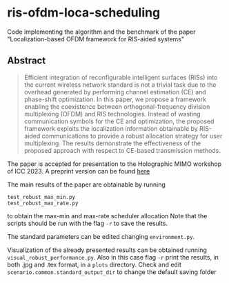 # ris-ofdm-loca-scheduling

Code implementing the algorithm and the benchmark of the paper "Localization-based OFDM framework for RIS-aided systems"

## Abstract
> Efficient integration of reconfigurable intelligent surfaces (RISs) into the current wireless network standard is not a trivial task due to the overhead generated by performing channel estimation (CE) and phase-shift optimization. In this paper, we propose a framework enabling the coexistence between orthogonal-frequency division multiplexing (OFDM) and RIS technologies. Instead of wasting communication symbols for the CE and optimization, the proposed framework exploits the localization information obtainable by RIS-aided communications to provide a robust allocation strategy for user multiplexing. The results demonstrate the effectiveness of the proposed approach with respect to CE-based transmission methods.

The paper is accepted for presentation to the Holographic MIMO workshop of ICC 2023.
A preprint version can be found [here](http://arxiv.org/abs/2303.12763)

The main results of the paper are obtainable by running
```
test_robust_max_min.py
test_robust_max_rate.py
```
to obtain the max-min and max-rate scheduler allocation
Note that the scripts should be run with the flag ```-r``` to save the results. 

The standard parameters can be edited changing ```environment.py```. 

Visualization of the already presented results can be obtained running ```visual_robust_performance.py```. 
Also in this case flag ```-r``` print the results, in both .jpg and .tex format, in a ```plots``` directory.
Check and edit ```scenario.common.standard_output_dir``` to change the default saving folder  
